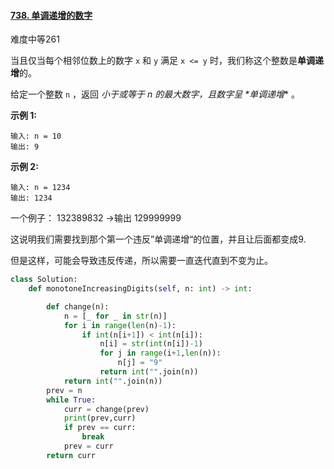 #### [738. 单调递增的数字](https://leetcode.cn/problems/monotone-increasing-digits/)

难度中等261

当且仅当每个相邻位数上的数字 `x` 和 `y` 满足 `x <= y` 时，我们称这个整数是**单调递增**的。

给定一个整数 `n` ，返回 *小于或等于 n 的最大数字，且数字呈 \**单调递增*** 。

 

**示例 1:**

```
输入: n = 10
输出: 9
```

**示例 2:**

```
输入: n = 1234
输出: 1234
```



一个例子： 132389832 ->输出 129999999

这说明我们需要找到那个第一个违反”单调递增“的位置，并且让后面都变成9.

但是这样，可能会导致违反传递，所以需要一直迭代直到不变为止。

```python
class Solution:
    def monotoneIncreasingDigits(self, n: int) -> int:

        def change(n):
            n = [_ for _ in str(n)]
            for i in range(len(n)-1):
                if int(n[i+1]) < int(n[i]):
                    n[i] = str(int(n[i])-1)
                    for j in range(i+1,len(n)):
                        n[j] = "9"
                    return int("".join(n))
            return int("".join(n))
        prev = n
        while True:
            curr = change(prev)
            print(prev,curr)
            if prev == curr:
                break
            prev = curr
        return curr
```

